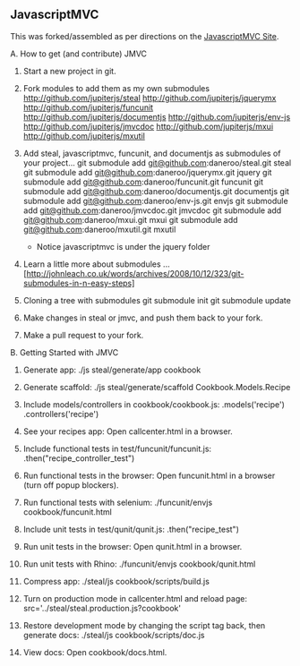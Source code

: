 JavascriptMVC
-------------

This was forked/assembled as per directions on the [JavascriptMVC Site](http://javascriptmvc.com/#&who=install).

A. How to get (and contribute) JMVC

  1. Start a new project in git.
  
  2. Fork modules to add them as my own submodules
           http://github.com/jupiterjs/steal 
           http://github.com/jupiterjs/jquerymx 
           http://github.com/jupiterjs/funcunit 
           http://github.com/jupiterjs/documentjs
           http://github.com/jupiterjs/env-js
           http://github.com/jupiterjs/jmvcdoc
           http://github.com/jupiterjs/mxui
           http://github.com/jupiterjs/mxutil


  3. Add steal, javascriptmvc, funcunit, and documentjs as submodules of your project...
           git submodule add git@github.com:daneroo/steal.git steal
           git submodule add git@github.com:daneroo/jquerymx.git jquery
           git submodule add git@github.com:daneroo/funcunit.git funcunit
           git submodule add git@github.com:daneroo/documentjs.git documentjs
           git submodule add git@github.com:daneroo/env-js.git envjs
           git submodule add git@github.com:daneroo/jmvcdoc.git jmvcdoc
           git submodule add git@github.com:daneroo/mxui.git mxui
           git submodule add git@github.com:daneroo/mxutil.git mxutil
           
      * Notice javascriptmvc is under the jquery folder
  
  4. Learn a little more about submodules ...
           [http://johnleach.co.uk/words/archives/2008/10/12/323/git-submodules-in-n-easy-steps]
           
  5. Cloning a tree with submodules
          git submodule init
          git submodule update

  5. Make changes in steal or jmvc, and push them back to your fork.
  
  6. Make a pull request to your fork.
 
  
B. Getting Started with JMVC

  1. Generate app:
   ./js steal/generate/app cookbook

  2. Generate scaffold:
   ./js steal/generate/scaffold Cookbook.Models.Recipe

  3. Include models/controllers in cookbook/cookbook.js:
.models('recipe')
.controllers('recipe')

  4. See your recipes app:
   Open callcenter.html in a browser.

  5. Include functional tests in test/funcunit/funcunit.js:
.then("recipe_controller_test")

  6. Run functional tests in the browser:
   Open funcunit.html in a browser (turn off popup blockers).

  7. Run functional tests with selenium:
   ./funcunit/envjs cookbook/funcunit.html

  8. Include unit tests in test/qunit/qunit.js:
.then("recipe_test")

  9. Run unit tests in the browser:
   Open qunit.html in a browser.

  10. Run unit tests with Rhino:
   ./funcunit/envjs cookbook/qunit.html

  11. Compress app:
   ./steal/js cookbook/scripts/build.js

  12. Turn on production mode in callcenter.html and reload page:
src='../steal/steal.production.js?cookbook'

  13. Restore development mode by changing the script tag back, then generate docs:
   ./steal/js cookbook/scripts/doc.js

  14. View docs: 
Open cookbook/docs.html.